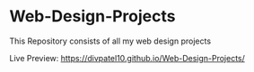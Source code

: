 # Web-Design-Projects 

This Repository consists of all my web design projects 

Live Preview:  https://divpatel10.github.io/Web-Design-Projects/
